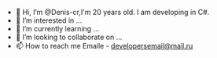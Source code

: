 - 👋 Hi, I’m @Denis-cr,I'm 20 years old. I am developing in C#. 
- 👀 I’m interested in ...
- 🌱 I’m currently learning ...
- 💞️ I’m looking to collaborate on ...
- 📫 How to reach me Emaile - developersemail@mail.ru

<!---
Denis-cr/Denis-cr is a ✨ special ✨ repository because its `README.md` (this file) appears on your GitHub profile.
You can click the Preview link to take a look at your changes.
--->
